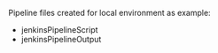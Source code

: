 Pipeline files created for local environment as example:
 - jenkinsPipelineScript
 - jenkinsPipelineOutput
